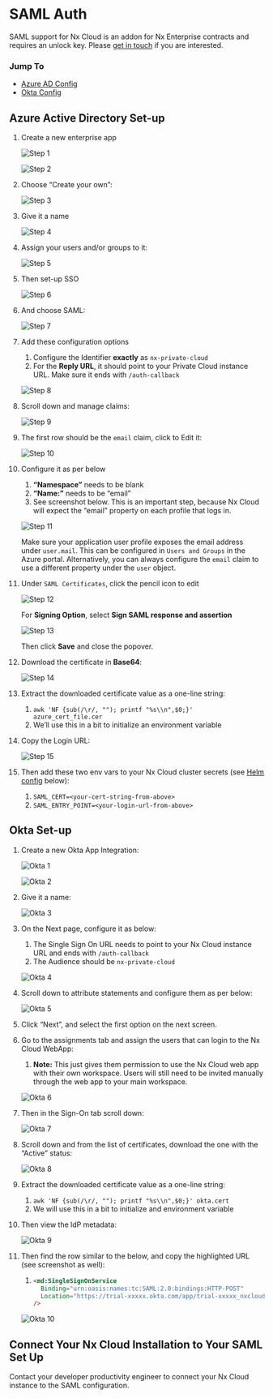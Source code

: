 # SAML Auth

SAML support for Nx Cloud is an addon for Nx Enterprise contracts and requires an unlock key. Please [get in touch](mailto:cloud-support@nrwl.io)
if you are interested.

### Jump To

- [Azure AD Config](#azure-active-directory-set-up)
- [Okta Config](#okta-setup)

## Azure Active Directory Set-up

1. Create a new enterprise app

   ![Step 1](/nx-cloud/enterprise/on-premise/images/saml/azure_1.png)

   ![Step 2](/nx-cloud/enterprise/on-premise/images/saml/azure_2.png)

2. Choose “Create your own”:

   ![Step 3](/nx-cloud/enterprise/on-premise/images/saml/azure_3.png)

3. Give it a name

   ![Step 4](/nx-cloud/enterprise/on-premise/images/saml/azure_4.png)

4. Assign your users and/or groups to it:

   ![Step 5](/nx-cloud/enterprise/on-premise/images/saml/azure_5.png)

5. Then set-up SSO

   ![Step 6](/nx-cloud/enterprise/on-premise/images/saml/azure_6.png)

6. And choose SAML:

   ![Step 7](/nx-cloud/enterprise/on-premise/images/saml/azure_7.png)

7. Add these configuration options

   1. Configure the Identifier **exactly** as `nx-private-cloud`
   2. For the **Reply URL**, it should point to your Private Cloud instance URL. Make sure it ends with `/auth-callback`

   ![Step 8](/nx-cloud/enterprise/on-premise/images/saml/azure_8.png)

8. Scroll down and manage claims:

   ![Step 9](/nx-cloud/enterprise/on-premise/images/saml/azure_9.png)

9. The first row should be the `email` claim, click to Edit it:

   ![Step 10](/nx-cloud/enterprise/on-premise/images/saml/azure_10.png)

10. Configure it as per below

    1. **“Namespace”** needs to be blank
    2. **“Name:”** needs to be “email”
    3. See screenshot below. This is an important step, because Nx Cloud will expect the “email” property on each profile that logs in.

    ![Step 11](/nx-cloud/enterprise/on-premise/images/saml/azure_11.png)

    Make sure your application user profile exposes the email address under `user.mail`. This can be configured in `Users and Groups` in the Azure portal. Alternatively, you can always configure the `email` claim to use a different property under the `user` object.

11. Under `SAML Certificates`, click the pencil icon to edit

    ![Step 12](/nx-cloud/enterprise/on-premise/images/saml/azure_12.png)

    For **Signing Option**, select **Sign SAML response and assertion**

    ![Step 13](/nx-cloud/enterprise/on-premise/images/saml/azure_13.png)

    Then click **Save** and close the popover.

12. Download the certificate in **Base64**:

    ![Step 14](/nx-cloud/enterprise/on-premise/images/saml/azure_14.png)

13. Extract the downloaded certificate value as a one-line string:
    1. `awk 'NF {sub(/\r/, ""); printf "%s\\n",$0;}' azure_cert_file.cer`
    2. We’ll use this in a bit to initialize an environment variable
14. Copy the Login URL:

    ![Step 15](/nx-cloud/enterprise/on-premise/images/saml/azure_15.png)

15. Then add these two env vars to your Nx Cloud cluster secrets (see [Helm config](#helm-config) below):
    1. `SAML_CERT=<your-cert-string-from-above>`
    2. `SAML_ENTRY_POINT=<your-login-url-from-above>`

## Okta Set-up

1. Create a new Okta App Integration:

   ![Okta 1](/nx-cloud/enterprise/on-premise/images/saml/okta_1.png)

   ![Okta 2](/nx-cloud/enterprise/on-premise/images/saml/okta_2.png)

2. Give it a name:

   ![Okta 3](/nx-cloud/enterprise/on-premise/images/saml/okta_3.png)

3. On the Next page, configure it as below:

   1. The Single Sign On URL needs to point to your Nx Cloud instance URL and ends with `/auth-callback`
   2. The Audience should be `nx-private-cloud`

   ![Okta 4](/nx-cloud/enterprise/on-premise/images/saml/okta_4.png)

4. Scroll down to attribute statements and configure them as per below:

   ![Okta 5](/nx-cloud/enterprise/on-premise/images/saml/okta_5.png)

5. Click “Next”, and select the first option on the next screen.
6. Go to the assignments tab and assign the users that can login to the Nx Cloud WebApp:

   1. **Note:** This just gives them permission to use the Nx Cloud web app with their own workspace. Users will still need to be invited manually through the web app to your main workspace.

   ![Okta 6](/nx-cloud/enterprise/on-premise/images/saml/okta_6.png)

7. Then in the Sign-On tab scroll down:

   ![Okta 7](/nx-cloud/enterprise/on-premise/images/saml/okta_7.png)

8. Scroll down and from the list of certificates, download the one with the “Active” status:

   ![Okta 8](/nx-cloud/enterprise/on-premise/images/saml/okta_8.png)

9. Extract the downloaded certificate value as a one-line string:
   1. `awk 'NF {sub(/\r/, ""); printf "%s\\n",$0;}' okta.cert`
   2. We will use this in a bit to initialize and environment variable
10. Then view the ldP metadata:

    ![Okta 9](/nx-cloud/enterprise/on-premise/images/saml/okta_9.png)

11. Then find the row similar to the below, and copy the highlighted URL (see screenshot as well):

    1. ```html
       <md:SingleSignOnService
         Binding="urn:oasis:names:tc:SAML:2.0:bindings:HTTP-POST"
         Location="https://trial-xxxxx.okta.com/app/trial-xxxxx_nxcloudtest_1/xxxxxxxxx/sso/saml"
       />
       ```

    ![Okta 10](/nx-cloud/enterprise/on-premise/images/saml/okta_10.png)

## Connect Your Nx Cloud Installation to Your SAML Set Up

Contact your developer productivity engineer to connect your Nx Cloud instance to the SAML configuration.
